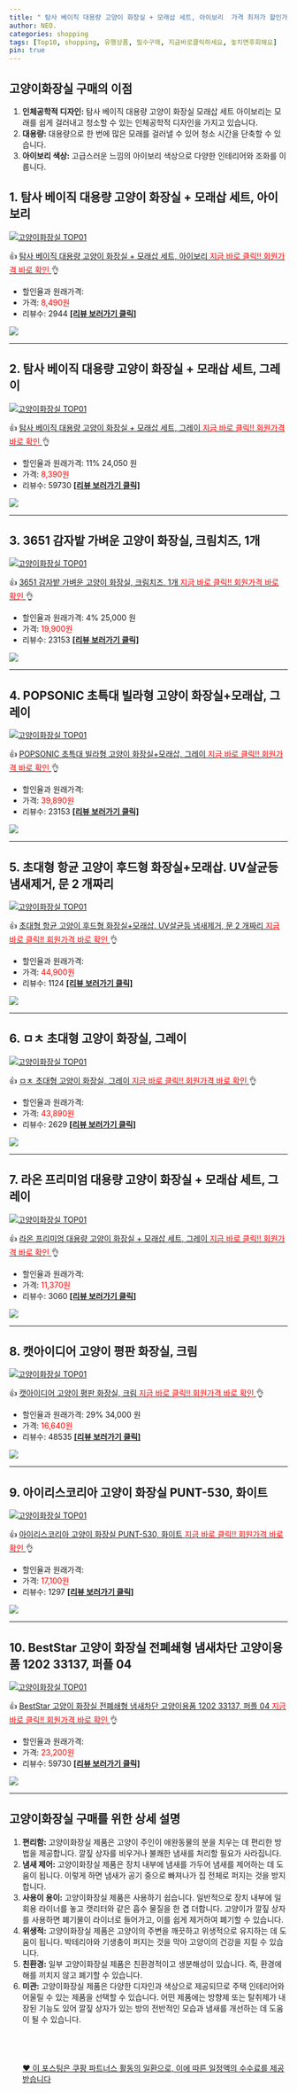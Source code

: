 ```yaml
---
title: " 탐사 베이직 대용량 고양이 화장실 + 모래삽 세트, 아이보리  가격 최저가 할인가 고양이화장실 최저가 추천 제품 비교"
author: NEO.
categories: shopping
tags: [Top10, shopping, 유행상품, 필수구매, 지금바로클릭하세요, 놓치면후회해요]
pin: true
---
```

## 고양이화장실 구매의 이점
1. **인체공학적 디자인:** 탐사 베이직 대용량 고양이 화장실 모래삽 세트 아이보리는 모래를 쉽게 걸러내고 청소할 수 있는 인체공학적 디자인을 가지고 있습니다.
2. **대용량:** 대용량으로 한 번에 많은 모래를 걸러낼 수 있어 청소 시간을 단축할 수 있습니다.
3. **아이보리 색상:** 고급스러운 느낌의 아이보리 색상으로 다양한 인테리어와 조화를 이룹니다.

   

## 1.  탐사 베이직 대용량 고양이 화장실 + 모래삽 세트, 아이보리 

[![고양이화장실 TOP01](https://thumbnail6.coupangcdn.com/thumbnails/remote/490x490ex/image/retail/images/1376570857394086-fc2eb5d0-28b6-4866-b8cb-e4bbd77680de.jpg)](https://link.coupang.com/re/AFFSDP?lptag=AF3617701&subid=GithubCoopas&pageKey=7164892839&traceid=V0-153&itemId=18038622095&vendorItemId=85192989131)


👍 [ 탐사 베이직 대용량 고양이 화장실 + 모래삽 세트, 아이보리  <font color=red> 지금 바로 클릭!! 회원가격 바로 확인 </font> ](https://link.coupang.com/re/AFFSDP?lptag=AF3617701&subid=GithubCoopas&pageKey=7164892839&traceid=V0-153&itemId=18038622095&vendorItemId=85192989131) 👌 


- 할인율과 원래가격: 
- 가격: <span style='color:red'>8,490원</span>
- 리뷰수: 2944  [**[리뷰 보러가기 클릭]**](https://link.coupang.com/re/AFFSDP?lptag=AF3617701&subid=GithubCoopas&pageKey=7164892839&traceid=V0-153&itemId=18038622095&vendorItemId=85192989131)

[![](/discount_price.png)](https://link.coupang.com/re/AFFSDP?lptag=AF3617701&subid=GithubCoopas&pageKey=7164892839&traceid=V0-153&itemId=18038622095&vendorItemId=85192989131)

---


   

## 2.  탐사 베이직 대용량 고양이 화장실 + 모래삽 세트, 그레이 

[![고양이화장실 TOP01](https://thumbnail6.coupangcdn.com/thumbnails/remote/490x490ex/image/retail/images/1133368759518389-2703c03b-5f06-4701-9c0a-a589d1042868.JPG)](https://link.coupang.com/re/AFFSDP?lptag=AF3617701&subid=GithubCoopas&pageKey=7164892839&traceid=V0-153&itemId=20283531255&vendorItemId=87369992694)


👍 [ 탐사 베이직 대용량 고양이 화장실 + 모래삽 세트, 그레이  <font color=red> 지금 바로 클릭!! 회원가격 바로 확인 </font> ](https://link.coupang.com/re/AFFSDP?lptag=AF3617701&subid=GithubCoopas&pageKey=7164892839&traceid=V0-153&itemId=20283531255&vendorItemId=87369992694) 👌 


- 할인율과 원래가격: 11%  24,050   원
- 가격: <span style='color:red'>8,390원</span>
- 리뷰수: 59730  [**[리뷰 보러가기 클릭]**](https://link.coupang.com/re/AFFSDP?lptag=AF3617701&subid=GithubCoopas&pageKey=7164892839&traceid=V0-153&itemId=20283531255&vendorItemId=87369992694)

[![](/discount_price.png)](https://link.coupang.com/re/AFFSDP?lptag=AF3617701&subid=GithubCoopas&pageKey=7164892839&traceid=V0-153&itemId=20283531255&vendorItemId=87369992694)

---


   

## 3.  3651 감자밭 가벼운 고양이 화장실, 크림치즈, 1개 

[![고양이화장실 TOP01](https://thumbnail10.coupangcdn.com/thumbnails/remote/490x490ex/image/vendor_inventory/e736/2cfd8fc0e337fb1e40d06f8882131dba257bffaa4872c1edf8e1744f723e.png)](https://link.coupang.com/re/AFFSDP?lptag=AF3617701&subid=GithubCoopas&pageKey=7746923117&traceid=V0-153&itemId=20857154732&vendorItemId=87924629731)


👍 [ 3651 감자밭 가벼운 고양이 화장실, 크림치즈, 1개  <font color=red> 지금 바로 클릭!! 회원가격 바로 확인 </font> ](https://link.coupang.com/re/AFFSDP?lptag=AF3617701&subid=GithubCoopas&pageKey=7746923117&traceid=V0-153&itemId=20857154732&vendorItemId=87924629731) 👌 


- 할인율과 원래가격: 4%  25,000   원
- 가격: <span style='color:red'>19,900원</span>
- 리뷰수: 23153  [**[리뷰 보러가기 클릭]**](https://link.coupang.com/re/AFFSDP?lptag=AF3617701&subid=GithubCoopas&pageKey=7746923117&traceid=V0-153&itemId=20857154732&vendorItemId=87924629731)

[![](/discount_price.png)](https://link.coupang.com/re/AFFSDP?lptag=AF3617701&subid=GithubCoopas&pageKey=7746923117&traceid=V0-153&itemId=20857154732&vendorItemId=87924629731)

---


   

## 4.  POPSONIC 초특대 빌라형 고양이 화장실+모래삽, 그레이 

[![고양이화장실 TOP01](https://thumbnail8.coupangcdn.com/thumbnails/remote/490x490ex/image/vendor_inventory/c47a/87f9cb646e3f2a1483d7c86ef5561a06491394af04422298b53ee9be86dd.png)](https://link.coupang.com/re/AFFSDP?lptag=AF3617701&subid=GithubCoopas&pageKey=6937159134&traceid=V0-153&itemId=16808826119&vendorItemId=83989139981)


👍 [ POPSONIC 초특대 빌라형 고양이 화장실+모래삽, 그레이  <font color=red> 지금 바로 클릭!! 회원가격 바로 확인 </font> ](https://link.coupang.com/re/AFFSDP?lptag=AF3617701&subid=GithubCoopas&pageKey=6937159134&traceid=V0-153&itemId=16808826119&vendorItemId=83989139981) 👌 


- 할인율과 원래가격: 
- 가격: <span style='color:red'>39,890원</span>
- 리뷰수: 23153  [**[리뷰 보러가기 클릭]**](https://link.coupang.com/re/AFFSDP?lptag=AF3617701&subid=GithubCoopas&pageKey=6937159134&traceid=V0-153&itemId=16808826119&vendorItemId=83989139981)

[![](/discount_price.png)](https://link.coupang.com/re/AFFSDP?lptag=AF3617701&subid=GithubCoopas&pageKey=6937159134&traceid=V0-153&itemId=16808826119&vendorItemId=83989139981)

---


   

## 5.  초대형 항균 고양이 후드형 화장실+모래삽. UV살균등 냄새제거, 문 2 개짜리 

[![고양이화장실 TOP01](https://thumbnail10.coupangcdn.com/thumbnails/remote/490x490ex/image/vendor_inventory/1b38/d83221b8856b1931676dc1d4bb0dc50f83e06c1c67ef4bd8a22e9680b658.png)](https://link.coupang.com/re/AFFSDP?lptag=AF3617701&subid=GithubCoopas&pageKey=7835432862&traceid=V0-153&itemId=21317339411&vendorItemId=88542357112)


👍 [ 초대형 항균 고양이 후드형 화장실+모래삽. UV살균등 냄새제거, 문 2 개짜리  <font color=red> 지금 바로 클릭!! 회원가격 바로 확인 </font> ](https://link.coupang.com/re/AFFSDP?lptag=AF3617701&subid=GithubCoopas&pageKey=7835432862&traceid=V0-153&itemId=21317339411&vendorItemId=88542357112) 👌 


- 할인율과 원래가격: 
- 가격: <span style='color:red'>44,900원</span>
- 리뷰수: 1124  [**[리뷰 보러가기 클릭]**](https://link.coupang.com/re/AFFSDP?lptag=AF3617701&subid=GithubCoopas&pageKey=7835432862&traceid=V0-153&itemId=21317339411&vendorItemId=88542357112)

[![](/discount_price.png)](https://link.coupang.com/re/AFFSDP?lptag=AF3617701&subid=GithubCoopas&pageKey=7835432862&traceid=V0-153&itemId=21317339411&vendorItemId=88542357112)

---


   

## 6.  ㅁㅊ 초대형 고양이 화장실, 그레이 

[![고양이화장실 TOP01](https://thumbnail9.coupangcdn.com/thumbnails/remote/490x490ex/image/vendor_inventory/16c5/8a6049486b6d9820e5ac7a4929c9386b92d71e7f86ed2a47ae0619a40787.jpeg)](https://link.coupang.com/re/AFFSDP?lptag=AF3617701&subid=GithubCoopas&pageKey=7179112712&traceid=V0-153&itemId=18102712091&vendorItemId=85790512262)


👍 [ ㅁㅊ 초대형 고양이 화장실, 그레이  <font color=red> 지금 바로 클릭!! 회원가격 바로 확인 </font> ](https://link.coupang.com/re/AFFSDP?lptag=AF3617701&subid=GithubCoopas&pageKey=7179112712&traceid=V0-153&itemId=18102712091&vendorItemId=85790512262) 👌 


- 할인율과 원래가격: 
- 가격: <span style='color:red'>43,890원</span>
- 리뷰수: 2629  [**[리뷰 보러가기 클릭]**](https://link.coupang.com/re/AFFSDP?lptag=AF3617701&subid=GithubCoopas&pageKey=7179112712&traceid=V0-153&itemId=18102712091&vendorItemId=85790512262)

[![](/discount_price.png)](https://link.coupang.com/re/AFFSDP?lptag=AF3617701&subid=GithubCoopas&pageKey=7179112712&traceid=V0-153&itemId=18102712091&vendorItemId=85790512262)

---


   

## 7.  라온 프리미엄 대용량 고양이 화장실 + 모래삽 세트, 그레이 

[![고양이화장실 TOP01](https://thumbnail8.coupangcdn.com/thumbnails/remote/490x490ex/image/retail/images/40760921966932-613f9e6a-2d47-41d6-b7f8-82fd4c351168.jpg)](https://link.coupang.com/re/AFFSDP?lptag=AF3617701&subid=GithubCoopas&pageKey=1960841560&traceid=V0-153&itemId=3332554916&vendorItemId=71319372108)


👍 [ 라온 프리미엄 대용량 고양이 화장실 + 모래삽 세트, 그레이  <font color=red> 지금 바로 클릭!! 회원가격 바로 확인 </font> ](https://link.coupang.com/re/AFFSDP?lptag=AF3617701&subid=GithubCoopas&pageKey=1960841560&traceid=V0-153&itemId=3332554916&vendorItemId=71319372108) 👌 


- 할인율과 원래가격: 
- 가격: <span style='color:red'>11,370원</span>
- 리뷰수: 3060  [**[리뷰 보러가기 클릭]**](https://link.coupang.com/re/AFFSDP?lptag=AF3617701&subid=GithubCoopas&pageKey=1960841560&traceid=V0-153&itemId=3332554916&vendorItemId=71319372108)

[![](/discount_price.png)](https://link.coupang.com/re/AFFSDP?lptag=AF3617701&subid=GithubCoopas&pageKey=1960841560&traceid=V0-153&itemId=3332554916&vendorItemId=71319372108)

---


   

## 8.  캣아이디어 고양이 평판 화장실, 크림 

[![고양이화장실 TOP01](https://thumbnail9.coupangcdn.com/thumbnails/remote/490x490ex/image/retail/images/433590811091798-3266c2eb-d9b7-48ea-81a9-89240d7ac99b.jpg)](https://link.coupang.com/re/AFFSDP?lptag=AF3617701&subid=GithubCoopas&pageKey=41131637&traceid=V0-153&itemId=151024760&vendorItemId=3347509602)


👍 [ 캣아이디어 고양이 평판 화장실, 크림  <font color=red> 지금 바로 클릭!! 회원가격 바로 확인 </font> ](https://link.coupang.com/re/AFFSDP?lptag=AF3617701&subid=GithubCoopas&pageKey=41131637&traceid=V0-153&itemId=151024760&vendorItemId=3347509602) 👌 


- 할인율과 원래가격: 29%  34,000   원
- 가격: <span style='color:red'>16,640원</span>
- 리뷰수: 48535  [**[리뷰 보러가기 클릭]**](https://link.coupang.com/re/AFFSDP?lptag=AF3617701&subid=GithubCoopas&pageKey=41131637&traceid=V0-153&itemId=151024760&vendorItemId=3347509602)

[![](/discount_price.png)](https://link.coupang.com/re/AFFSDP?lptag=AF3617701&subid=GithubCoopas&pageKey=41131637&traceid=V0-153&itemId=151024760&vendorItemId=3347509602)

---


   

## 9.  아이리스코리아 고양이 화장실 PUNT-530, 화이트 

[![고양이화장실 TOP01](https://thumbnail9.coupangcdn.com/thumbnails/remote/490x490ex/image/retail/images/2839625216722195-00654bbf-752b-46f5-9323-ea5b7d45c08b.jpg)](https://link.coupang.com/re/AFFSDP?lptag=AF3617701&subid=GithubCoopas&pageKey=15965656&traceid=V0-153&itemId=65259443&vendorItemId=3103546550)


👍 [ 아이리스코리아 고양이 화장실 PUNT-530, 화이트  <font color=red> 지금 바로 클릭!! 회원가격 바로 확인 </font> ](https://link.coupang.com/re/AFFSDP?lptag=AF3617701&subid=GithubCoopas&pageKey=15965656&traceid=V0-153&itemId=65259443&vendorItemId=3103546550) 👌 


- 할인율과 원래가격: 
- 가격: <span style='color:red'>17,100원</span>
- 리뷰수: 1297  [**[리뷰 보러가기 클릭]**](https://link.coupang.com/re/AFFSDP?lptag=AF3617701&subid=GithubCoopas&pageKey=15965656&traceid=V0-153&itemId=65259443&vendorItemId=3103546550)

[![](/discount_price.png)](https://link.coupang.com/re/AFFSDP?lptag=AF3617701&subid=GithubCoopas&pageKey=15965656&traceid=V0-153&itemId=65259443&vendorItemId=3103546550)

---


   

## 10.  BestStar 고양이 화장실 전폐쇄형 냄새차단 고양이용품 1202 33137, 퍼플 04 

[![고양이화장실 TOP01](https://thumbnail10.coupangcdn.com/thumbnails/remote/490x490ex/image/vendor_inventory/54a2/f39d676d4fa093bf0c2396e7af1b51579fcebf07bfadec3977b5deeb9c63.jpg)](https://link.coupang.com/re/AFFSDP?lptag=AF3617701&subid=GithubCoopas&pageKey=7757731207&traceid=V0-153&itemId=20912826631&vendorItemId=87979755720)


👍 [ BestStar 고양이 화장실 전폐쇄형 냄새차단 고양이용품 1202 33137, 퍼플 04  <font color=red> 지금 바로 클릭!! 회원가격 바로 확인 </font> ](https://link.coupang.com/re/AFFSDP?lptag=AF3617701&subid=GithubCoopas&pageKey=7757731207&traceid=V0-153&itemId=20912826631&vendorItemId=87979755720) 👌 


- 할인율과 원래가격: 
- 가격: <span style='color:red'>23,200원</span>
- 리뷰수: 59730  [**[리뷰 보러가기 클릭]**](https://link.coupang.com/re/AFFSDP?lptag=AF3617701&subid=GithubCoopas&pageKey=7757731207&traceid=V0-153&itemId=20912826631&vendorItemId=87979755720)

[![](/discount_price.png)](https://link.coupang.com/re/AFFSDP?lptag=AF3617701&subid=GithubCoopas&pageKey=7757731207&traceid=V0-153&itemId=20912826631&vendorItemId=87979755720)

---
## 고양이화장실 구매를 위한 상세 설명
1. **편리함:** 고양이화장실 제품은 고양이 주인이 애완동물의 분을 치우는 데 편리한 방법을 제공합니다. 깔짚 상자를 비우거나 불쾌한 냄새를 처리할 필요가 사라집니다.
2. **냄새 제어:** 고양이화장실 제품은 장치 내부에 냄새를 가두어 냄새를 제어하는 데 도움이 됩니다. 이렇게 하면 냄새가 공기 중으로 빠져나가 집 전체로 퍼지는 것을 방지합니다.
3. **사용이 용이:** 고양이화장실 제품은 사용하기 쉽습니다. 일반적으로 장치 내부에 일회용 라이너를 놓고 캣리터와 같은 흡수 물질을 한 겹 더합니다. 고양이가 깔짚 상자를 사용하면 폐기물이 라이너로 들어가고, 이를 쉽게 제거하여 폐기할 수 있습니다.
4. **위생적:** 고양이화장실 제품은 고양이의 주변을 깨끗하고 위생적으로 유지하는 데 도움이 됩니다. 박테리아와 기생충이 퍼지는 것을 막아 고양이의 건강을 지킬 수 있습니다.
5. **친환경:** 일부 고양이화장실 제품은 친환경적이고 생분해성이 있습니다. 즉, 환경에 해를 끼치지 않고 폐기할 수 있습니다.
6. **미관:** 고양이화장실 제품은 다양한 디자인과 색상으로 제공되므로 주택 인테리어와 어울릴 수 있는 제품을 선택할 수 있습니다. 어떤 제품에는 방향제 또는 탈취제가 내장된 기능도 있어 깔짚 상자가 있는 방의 전반적인 모습과 냄새를 개선하는 데 도움이 될 수 있습니다.<br><br><br><br><br> [ ❤  이 포스팅은 쿠팡 파트너스 활동의 일환으로, 이에 따른 일정액의 수수료를 제공받습니다](https://link.coupang.com/a/bcEFyh)